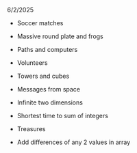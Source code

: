 6/2/2025

- Soccer matches
- Massive round plate and frogs
- Paths and computers
- Volunteers
- Towers and cubes

- Messages from space
- Infinite two dimensions
- Shortest time to sum of integers
- Treasures
- Add differences of any 2 values in array
